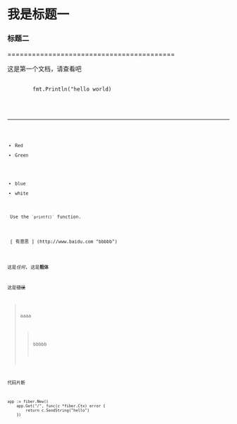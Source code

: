 # 我是标题一
### 标题二
=========================================

这是第一个文档，请查看吧
<pre>
    <code>
        fmt.Println("hello world)
    <code>
</pre>
<hr/>

* Red
* Green
+ blue
+ white

<p> Use the <code>`printf()`</code> function. </p>

<p> [ 有意思 ] (http://www.baidu.com "bbbbb") </p>

这是*任何*, 这是**粗体**

这是~~错误~~
> aaaa
>> bbbbb

代码片断
```golang
app := fiber.New()
	app.Get("/", func(c *fiber.Ctx) error {
		return c.SendString("hello")
	})
```

